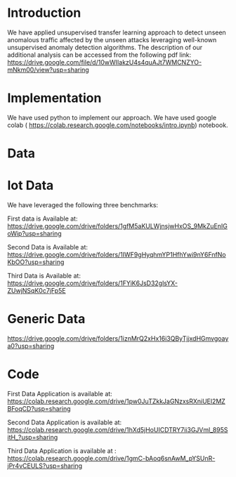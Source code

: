 # Introduction
We have applied unsupervised transfer learning approach to detect unseen anomalous traffic affected by the unseen attacks leveraging well-known unsupervised anomaly detection algorithms. The description of our additional analysis can be accessed from the following pdf link:
https://drive.google.com/file/d/10wWIIakzU4s4quAJt7WMCNZYO-mNkm00/view?usp=sharing

# Implementation 

We have used python to implement our approach. We have used google colab ( https://colab.research.google.com/notebooks/intro.ipynb) notebook. 


# Data
# Iot Data
We have leveraged the following three benchmarks: 

First data is Available at: https://drive.google.com/drive/folders/1gfM5aKULWjnsjwHxOS_9MkZuEnIGoWip?usp=sharing

Second Data is Available at: https://drive.google.com/drive/folders/1IWF9gHyqhmYP1HfhYwi9nY6FnfNoKbOO?usp=sharing

Third Data is Available at: https://drive.google.com/drive/folders/1FYiK6JsD32glsYX-ZUwjNSqK0c7jFp5E

# Generic Data
https://drive.google.com/drive/folders/1iznMrQ2xHx16i3QByTjjxdHGmvgoaya0?usp=sharing


# Code

First Data Application is available at: https://colab.research.google.com/drive/1pw0JuTZkkJaGNzxsRXniUEl2MZBFoqCD?usp=sharing

Second Data Application is available at: https://colab.research.google.com/drive/1hXd5jHoUICDTRY7ii3GJVml_895SitH_?usp=sharing

Third Data Application is available at : https://colab.research.google.com/drive/1gmC-bAoq6snAwM_pYSUnR-jPr4vCEULS?usp=sharing

